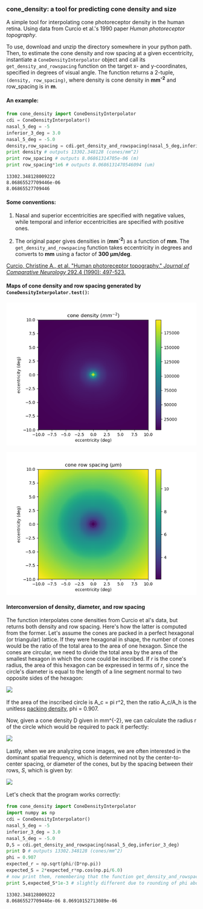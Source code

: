 
### cone_density: a tool for predicting cone density and size

A simple tool for interpolating cone photoreceptor density in the human retina. Using data from Curcio et al.'s 1990 paper *Human photoreceptor topography*.

To use, download and unzip the directory somewhere in your python path. Then, to estimate the cone density and row spacing at a given eccentricity, instantiate a `ConeDensityInterpolator` object and call its `get_density_and_rowspacing` function on the target x- and y-coordinates, specified in degrees of visual angle. The function returns a 2-tuple, `(density, row_spacing)`, where density is cone density in **mm<sup>-2</sup>** and row_spacing is in **m**.

#### An example:


```python
from cone_density import ConeDensityInterpolator
cdi = ConeDensityInterpolator()
nasal_5_deg = -5
inferior_3_deg = 3.0
nasal_5_deg = -5.0
density,row_spacing = cdi.get_density_and_rowspacing(nasal_5_deg,inferior_3_deg)
print density # outputs 13302.348128 (cones/mm^2)
print row_spacing # outputs 8.06861314705e-06 (m)
print row_spacing*1e6 # outputs 8.0686131470546094 (um)
```

    13302.348128009222
    8.06865527709446e-06
    8.06865527709446


#### Some conventions:

1. Nasal and superior eccentricities are specified with negative values, while temporal and inferior eccentricities are specified with positive ones.

2. The original paper gives densities in (**mm<sup>-2</sup>**) as a function of **mm**. The `get_density_and_rowspacing` function takes eccentricity in degrees and converts to **mm** using a factor of **300 &mu;m/deg**.

[Curcio, Christine A., et al. "Human photoreceptor topography." *Journal of Comparative Neurology* 292.4 (1990): 497-523.](https://www.ncbi.nlm.nih.gov/pubmed/2324310)

#### Maps of cone density and row spacing generated by `ConeDensityInterpolator.test()`:

![Cone density as a function of eccentricity in a central 20 x 20 deg square](./maps/density.png)

![Cone row spacing as a function of eccentricity in a central 20 x 20 deg square](./maps/row_spacing.png)

#### Interconversion of density, diameter, and row spacing

The function interpolates cone densities from Curcio et al's data, but returns both density and row spacing. Here's how the latter is computed from the former. Let's assume the cones are packed in a perfect hexagonal (or triangular) lattice. If they were hexagonal in shape, the number of cones would be the ratio of the total area to the area of one hexagon. Since the cones are circular, we need to divide the total area by the area of the smallest hexagon in which the cone could be inscribed. If $r$ is the cone's radius, the area of this hexagon can be expressed in terms of $r$, since the circle's diameter is equal to the length of a line segment normal to two opposite sides of the hexagon:

<img src="https://render.githubusercontent.com/render/math?math=A_h = \frac{3\sqrt{3}}{2}\left[\frac{r}{\cos(\pi/6)}\right]^2">

If the area of the inscribed circle is A_c = pi r^2, then the ratio A_c/A_h is the unitless [packing density](https://en.wikipedia.org/wiki/Packing_problems), phi = 0.907.

Now, given a cone density D given in mm^{-2}, we can calculate the radius r of the circle which would be required to pack it perfectly:

<img src="https://render.githubusercontent.com/render/math?math=r = \sqrt{\frac{\phi}{\pi D}}">

Lastly, when we are analyzing cone images, we are often interested in the dominant spatial frequency, which is determined not by the center-to-center spacing, or diameter of the cones, but by the spacing between their rows, $S$, which is given by:

<img src="https://render.githubusercontent.com/render/math?math=S = (2*r)*\cos(\pi/6)">

Let's check that the program works correctly:


```python
from cone_density import ConeDensityInterpolator
import numpy as np
cdi = ConeDensityInterpolator()
nasal_5_deg = -5
inferior_3_deg = 3.0
nasal_5_deg = -5.0
D,S = cdi.get_density_and_rowspacing(nasal_5_deg,inferior_3_deg)
print D # outputs 13302.348128 (cones/mm^2)
phi = 0.907
expected_r = np.sqrt(phi/(D*np.pi))
expected_S = 2*expected_r*np.cos(np.pi/6.0)
# now print them, remembering that the function get_density_and_rowspacing returns row spacing with units m
print S,expected_S*1e-3 # slightly different due to rounding of phi above; true value is calculated in cone_density
```

    13302.348128009222
    8.06865527709446e-06 8.06910152713089e-06


